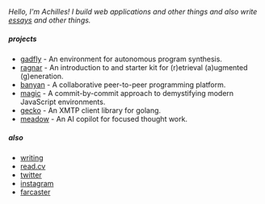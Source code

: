 _Hello, I'm Achilles! I build web applications and other things and also write [essays](https://killthebuddha.pub) and other things._

##### projects

- [gadfly](https://github.com/killthebuddh4/gadfly) - An environment for autonomous program synthesis.
- [ragnar](https://github.com/killthebuddh4/ragnar) - An introduction to and starter kit for (r)etrieval (a)ugmented (g)eneration.
- [banyan](https://github.com/banyan-cpu/banyan) - A collaborative peer-to-peer programming platform.
- [magic](https://github.com/killthebuddh4/magic) - A commit-by-commit approach to demystifying modern JavaScript environments.
- [gecko](https://github.com/killthebuddh4/gecko) - An XMTP client library for golang.
- [meadow](https://github.com/meadow-sh/meadow) - An AI copilot for focused thought work.

##### also

- [writing](https://killthebuddha.pub)
- [read.cv](https://read.cv/achilles)
- [twitter](https://twitter.com/killthebuddha_)
- [instagram](https://instagram.com/killthebuddh4)
- [farcaster](https://warpcast.com/ktb)

